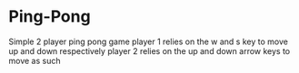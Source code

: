 # Ping-Pong
Simple 2 player ping pong game 
player 1 relies on the w and s key to move up and down respectively
player 2 relies on the up and down arrow keys to move as such

